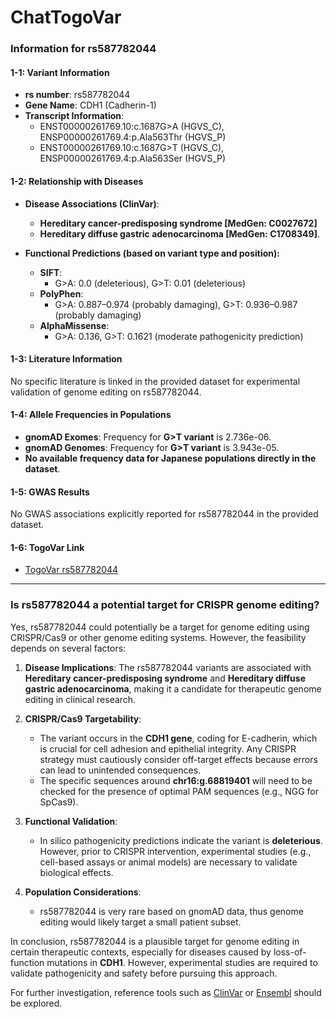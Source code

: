 # ChatTogoVar

### Information for rs587782044
 
#### 1-1: Variant Information
- **rs number**: rs587782044  
- **Gene Name**: CDH1 (Cadherin-1)  
- **Transcript Information**:  
  - ENST00000261769.10:c.1687G>A (HGVS_C), ENSP00000261769.4:p.Ala563Thr (HGVS_P)  
  - ENST00000261769.10:c.1687G>T (HGVS_C), ENSP00000261769.4:p.Ala563Ser (HGVS_P)  

#### 1-2: Relationship with Diseases
- **Disease Associations (ClinVar)**:  
  - **Hereditary cancer-predisposing syndrome [MedGen: C0027672]**  
  - **Hereditary diffuse gastric adenocarcinoma [MedGen: C1708349]**.  

- **Functional Predictions (based on variant type and position):**  
  - **SIFT**:  
    - G>A: 0.0 (deleterious), G>T: 0.01 (deleterious)  
  - **PolyPhen**:  
    - G>A: 0.887–0.974 (probably damaging), G>T: 0.936–0.987 (probably damaging)  
  - **AlphaMissense**:  
    - G>A: 0.136, G>T: 0.1621 (moderate pathogenicity prediction)  

#### 1-3: Literature Information
No specific literature is linked in the provided dataset for experimental validation of genome editing on rs587782044.

#### 1-4: Allele Frequencies in Populations
- **gnomAD Exomes**: Frequency for **G>T variant** is 2.736e-06.  
- **gnomAD Genomes**: Frequency for **G>T variant** is 3.943e-05.  
- **No available frequency data for Japanese populations directly in the dataset**.

#### 1-5: GWAS Results
No GWAS associations explicitly reported for rs587782044 in the provided dataset.

#### 1-6: TogoVar Link
- [TogoVar rs587782044](https://togovar.biosciencedbc.jp/variant/rs587782044)

---

### Is rs587782044 a potential target for CRISPR genome editing?
Yes, rs587782044 could potentially be a target for genome editing using CRISPR/Cas9 or other genome editing systems. However, the feasibility depends on several factors:

1. **Disease Implications**:
   The rs587782044 variants are associated with **Hereditary cancer-predisposing syndrome** and **Hereditary diffuse gastric adenocarcinoma**, making it a candidate for therapeutic genome editing in clinical research.

2. **CRISPR/Cas9 Targetability**:
   - The variant occurs in the **CDH1 gene**, coding for E-cadherin, which is crucial for cell adhesion and epithelial integrity. Any CRISPR strategy must cautiously consider off-target effects because errors can lead to unintended consequences.
   - The specific sequences around **chr16:g.68819401** will need to be checked for the presence of optimal PAM sequences (e.g., NGG for SpCas9).

3. **Functional Validation**:
   - In silico pathogenicity predictions indicate the variant is **deleterious**. However, prior to CRISPR intervention, experimental studies (e.g., cell-based assays or animal models) are necessary to validate biological effects.

4. **Population Considerations**:
   - rs587782044 is very rare based on gnomAD data, thus genome editing would likely target a small patient subset.

In conclusion, rs587782044 is a plausible target for genome editing in certain therapeutic contexts, especially for diseases caused by loss-of-function mutations in **CDH1**. However, experimental studies are required to validate pathogenicity and safety before pursuing this approach.  

For further investigation, reference tools such as [ClinVar](https://www.ncbi.nlm.nih.gov/clinvar/) or [Ensembl](https://www.ensembl.org) should be explored. 

